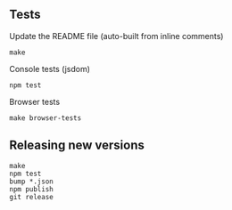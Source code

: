 ## Tests

Update the README file (auto-built from inline comments)

    make

Console tests (jsdom)

    npm test

Browser tests

    make browser-tests

## Releasing new versions

    make
    npm test
    bump *.json
    npm publish
    git release
